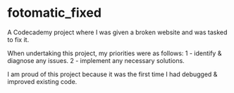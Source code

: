 # fotomatic_fixed
A Codecademy project where I was given a broken website and was tasked to fix it.

When undertaking this project, my priorities were as follows:
1 - identify & diagnose any issues.
2 - implement any necessary solutions.

I am proud of this project because it was the first time I had debugged & improved existing code.

